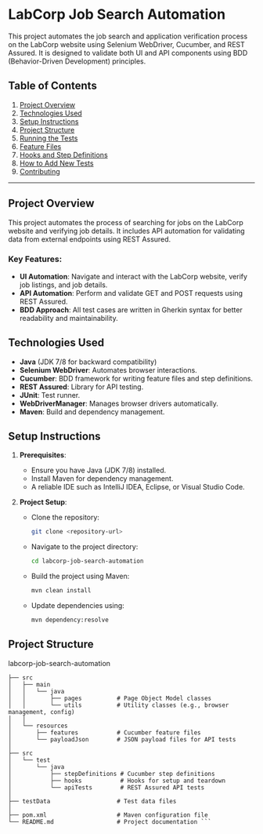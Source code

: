 # LabCorp Job Search Automation

This project automates the job search and application verification process on the LabCorp website using Selenium WebDriver, Cucumber, and REST Assured. It is designed to validate both UI and API components using BDD (Behavior-Driven Development) principles.

## Table of Contents
1. [Project Overview](#project-overview)
2. [Technologies Used](#technologies-used)
3. [Setup Instructions](#setup-instructions)
4. [Project Structure](#project-structure)
5. [Running the Tests](#running-the-tests)
6. [Feature Files](#feature-files)
7. [Hooks and Step Definitions](#hooks-and-step-definitions)
8. [How to Add New Tests](#how-to-add-new-tests)
9. [Contributing](#contributing)

---

## Project Overview
This project automates the process of searching for jobs on the LabCorp website and verifying job details. It includes API automation for validating data from external endpoints using REST Assured.

### Key Features:
- **UI Automation**: Navigate and interact with the LabCorp website, verify job listings, and job details.
- **API Automation**: Perform and validate GET and POST requests using REST Assured.
- **BDD Approach**: All test cases are written in Gherkin syntax for better readability and maintainability.

## Technologies Used
- **Java** (JDK 7/8 for backward compatibility)
- **Selenium WebDriver**: Automates browser interactions.
- **Cucumber**: BDD framework for writing feature files and step definitions.
- **REST Assured**: Library for API testing.
- **JUnit**: Test runner.
- **WebDriverManager**: Manages browser drivers automatically.
- **Maven**: Build and dependency management.

## Setup Instructions
1. **Prerequisites**:
    - Ensure you have Java (JDK 7/8) installed.
    - Install Maven for dependency management.
    - A reliable IDE such as IntelliJ IDEA, Eclipse, or Visual Studio Code.

2. **Project Setup**:
    - Clone the repository:
      ```bash
      git clone <repository-url>
      ```
    - Navigate to the project directory:
      ```bash
      cd labcorp-job-search-automation
      ```
    - Build the project using Maven:
      ```bash
      mvn clean install
      ```
    - Update dependencies using:
      ```bash
      mvn dependency:resolve
      ```

## Project Structure
labcorp-job-search-automation

```│
├── src
│   ├── main
│   │   └── java
│   │       ├── pages          # Page Object Model classes
│   │       └── utils          # Utility classes (e.g., browser management, config)
│   │
│   └── resources
│       ├── features           # Cucumber feature files
│       └── payloadJson        # JSON payload files for API tests
│
├── src
│   └── test
│       └── java
│           ├── stepDefinitions # Cucumber step definitions
│           ├── hooks           # Hooks for setup and teardown
│           └── apiTests        # REST Assured API tests
│
├── testData                   # Test data files
│
├── pom.xml                    # Maven configuration file
└── README.md                  # Project documentation ```









